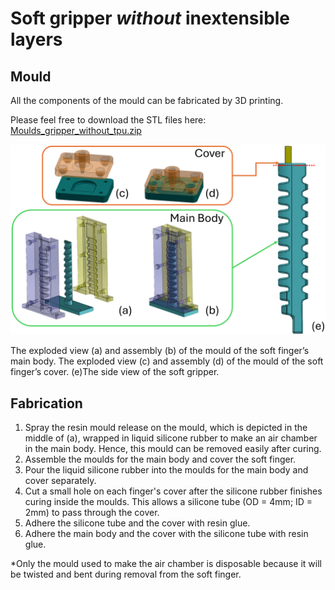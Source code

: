 # Soft gripper *without* inextensible layers
## Mould
All the components of the mould can be fabricated by 3D printing. 

Please feel free to download the STL files here: [Moulds_gripper_without_tpu.zip](/fabrication/soft_gripper_without_tpu/Moulds_gripper_without_tpu.zip)

<div align="center">
  <img src="/image/fabrication_old_finger.png" width="700">
</div>

The exploded view (a) and assembly (b) of the mould of the soft finger’s main body. The exploded view (c) and assembly (d) of the mould of the soft finger’s cover. (e)The side view of the soft gripper.

## Fabrication
1. Spray the resin mould release on the mould, which is depicted in the middle of (a), wrapped in liquid silicone rubber to make an air chamber in the main body. Hence, this mould can be removed easily after curing. 
2. Assemble the moulds for the main body and cover the soft finger. 
3. Pour the liquid silicone rubber into the moulds for the main body and cover separately. 
4. Cut a small hole on each finger's cover after the silicone rubber finishes curing inside the moulds. This allows a silicone tube (OD = 4mm; ID = 2mm) to pass through the cover.
5. Adhere the silicone tube and the cover with resin glue. 
6. Adhere the main body and the cover with the silicone tube with resin glue.

*Only the mould used to make the air chamber is disposable because it will be twisted and bent during removal from the soft finger. 